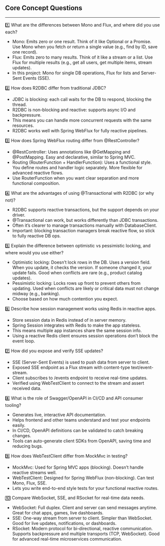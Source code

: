 ## Core Concept Questions

---

1️⃣ What are the differences between Mono and Flux, and where did you use each?
- Mono: Emits zero or one result. Think of it like Optional or a Promise.
  Use Mono when you fetch or return a single value (e.g., find by ID, save one record).
- Flux: Emits zero to many results. Think of it like a stream or a list.
  Use Flux for multiple results (e.g., get all users, get multiple items, stream updates).
- In this project: Mono for single DB operations, Flux for lists and Server-Sent Events (SSE).

2️⃣ How does R2DBC differ from traditional JDBC?
- JDBC is blocking: each call waits for the DB to respond, blocking the thread.
- R2DBC is non-blocking and reactive: supports async I/O and backpressure.
- This means you can handle more concurrent requests with the same resources.
- R2DBC works well with Spring WebFlux for fully reactive pipelines.

3️⃣ How does Spring WebFlux routing differ from @RestController?
- @RestController: Uses annotations like @GetMapping and @PostMapping.
  Easy and declarative, similar to Spring MVC.
- Routing (RouterFunction + HandlerFunction): Uses a functional style.
  You define routes and handler logic separately. More flexible for advanced reactive flows.
- Use RouterFunction when you want clear separation and more functional composition.

4️⃣ What are the advantages of using @Transactional with R2DBC (or why not)?
- R2DBC supports reactive transactions, but the support depends on your driver.
- @Transactional can work, but works differently than JDBC transactions.
- Often it’s clearer to manage transactions manually with DatabaseClient.
- Important: blocking transaction managers break reactive flow, so stick to fully reactive DB ops.

5️⃣ Explain the difference between optimistic vs pessimistic locking, and where would you use either?
- Optimistic locking: Doesn’t lock rows in the DB. Uses a version field.
  When you update, it checks the version. If someone changed it, your update fails.
  Good when conflicts are rare (e.g., product catalog updates).
- Pessimistic locking: Locks rows up front to prevent others from updating.
  Used when conflicts are likely or critical data must not change midway (e.g., banking).
- Choose based on how much contention you expect.

6️⃣ Describe how session management works using Redis in reactive apps.
- Store session data in Redis instead of in server memory.
- Spring Session integrates with Redis to make the app stateless.
- This means multiple app instances share the same session info.
- Using a reactive Redis client ensures session operations don’t block the event loop.

7️⃣ How did you expose and verify SSE updates?
- SSE (Server-Sent Events) is used to push data from server to client.
- Exposed SSE endpoint as a Flux stream with content-type text/event-stream.
- Client subscribes to /events endpoint to receive real-time updates.
- Verified using WebTestClient to connect to the stream and assert received data.

8️⃣ What is the role of Swagger/OpenAPI in CI/CD and API consumer tooling?
- Generates live, interactive API documentation.
- Helps frontend and other teams understand and test your endpoints easily.
- In CI/CD, OpenAPI definitions can be validated to catch breaking changes.
- Tools can auto-generate client SDKs from OpenAPI, saving time and reducing bugs.

9️⃣ How does WebTestClient differ from MockMvc in testing?
- MockMvc: Used for Spring MVC apps (blocking). Doesn’t handle reactive streams well.
- WebTestClient: Designed for Spring WebFlux (non-blocking). Can test Mono, Flux, SSE.
- Lets you write end-to-end style tests for your functional reactive routes.

🔟 Compare WebSocket, SSE, and RSocket for real-time data needs.
- WebSocket: Full duplex. Client and server can send messages anytime.
  Great for chat apps, games, live dashboards.
- SSE: One-way stream from server to client. Simpler than WebSocket.
  Good for live updates, notifications, or dashboards.
- RSocket: Modern protocol for bi-directional, reactive communication.
  Supports backpressure and multiple transports (TCP, WebSocket).
  Good for advanced real-time microservices communication.
